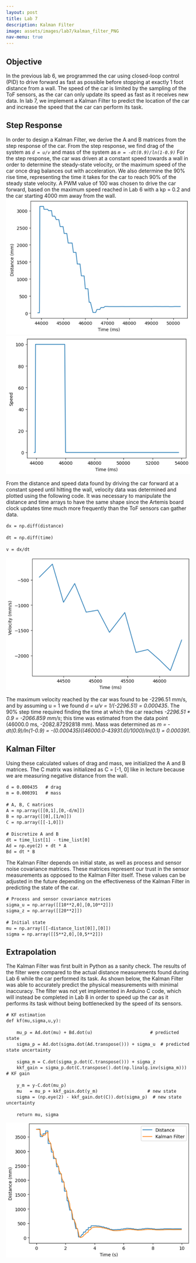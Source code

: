 ```yaml
---
layout: post
title: Lab 7
description: Kalman Filter
image: assets/images/lab7/kalman_filter_PNG
nav-menu: true
---
```

<section id="content">

<h2>Objective</h2>
In the previous lab 6, we programmed the car using closed-loop control (PID) to drive forward as fast as possible before stopping at exactly 1 foot distance from a wall. The speed of the car is limited by the sampling of the ToF sensors, as the car can only update its speed as fast as it receives new data. In lab 7, we implement a Kalman Filter to predict the location of the car and increase the speed that the car can perform its task.

<h2>Step Response</h2>
In order to design a Kalman Filter, we derive the A and B matrices from the step response of the car. From the step response, we find drag of the system as
<code><i>d = u/v</i></code>
and mass of the system as
<code><i>m = -dt(0.9)/ln(1-0.9)</i></code>
For the step response, the car was driven at a constant speed towards a wall in order to determine the steady-state velocity, or the maximum speed of the car once drag balances out with acceleration. We also determine the 90% rise time, representing the time it takes for the car to reach 90% of the steady state velocity. A PWM value of 100 was chosen to drive the car forward, based on the maximum speed reached in Lab 6 with a kp = 0.2 and the car starting 4000 mm away from the wall.

<img src="assets/images/lab7/distance_graph.PNG" alt="Distance Step Response">
<img src="assets/images/lab7/speed_graph.PNG" alt="Speed Step Response">

From the distance and speed data found by driving the car forward at a constant speed until hitting the wall, velocity data was determined and plotted using the following code. It was necessary to manipulate the distance and time arrays to have the same shape since the Artemis board clock updates time much more frequently than the ToF sensors can gather data.

<pre><code>dx = np.diff(distance)

dt = np.diff(time)

v = dx/dt
</code></pre>
<img src="assets/images/lab7/velocity_graph.PNG" alt="Velocity Step Response">

The maximum velocity reached by the car was found to be -2296.51 mm/s, and by assuming u = 1 we found <i>d = u/v = 1/(-2296.51) = 0.000435</i>. The 90% step time required finding the time at which the car reaches <i>-2296.51 * 0.9 = -2066.859 mm/s</i>; this time was estimated from the data point (46000.0 ms, -2082.87292818 mm). Mass was determined as <i>m = -dt(0.9)/ln(1-0.9) = -(0.000435)((46000.0-43931.0)/1000)/ln(0.1) = 0.000391</i>.

<h2>Kalman Filter</h2>
Using these calculated values of drag and mass, we initialized the A and B matrices. The C matrix was initialized as C = [-1, 0] like in lecture because we are measuring negative distance from the wall.

<pre><code>d = 0.000435   # drag
m = 0.000391   # mass

# A, B, C matrices
A = np.array([[0,1],[0,-d/m]])
B = np.array([[0],[1/m]])
C = np.array([[-1,0]])

# Discretize A and B
dt = time_list[1] - time_list[0]
Ad = np.eye(2) + dt * A
Bd = dt * B
</code></pre>

The Kalman Filter depends on initial state, as well as process and sensor noise covariance matrices. These matrices represent our trust in the sensor measurements as opposed to the Kalman Filter itself. These values can be adjusted in the future depending on the effectiveness of the Kalman Filter in predicting the state of the car.

<pre><code># Process and sensor covariance matrices
sigma_u = np.array([[10**2,0],[0,10**2]])
sigma_z = np.array([[20**2]])

# Initial state
mu = np.array([[-distance_list[0]],[0]])
sigma = np.array([[5**2,0],[0,5**2]])
</code></pre>

<h2>Extrapolation</h2>
The Kalman Filter was first built in Python as a sanity check. The results of the filter were compared to the actual distance measurements found during Lab 6 while the car performed its task. As shown below, the Kalman Filter was able to accurately predict the physical measurements with minimal inaccuracy. The filter was not yet implemented in Arduino C code, which will instead be completed in Lab 8 in order to speed up the car as it performs its task without being bottlenecked by the speed of its sensors.

<pre><code># KF estimation
def kf(mu,sigma,u,y):
    
    mu_p = Ad.dot(mu) + Bd.dot(u)                      # predicted state
    sigma_p = Ad.dot(sigma.dot(Ad.transpose())) + sigma_u  # predicted state uncertainty
    
    sigma_m = C.dot(sigma_p.dot(C.transpose())) + sigma_z
    kkf_gain = sigma_p.dot(C.transpose().dot(np.linalg.inv(sigma_m)))  # KF gain
    
    y_m = y-C.dot(mu_p)
    mu   = mu_p + kkf_gain.dot(y_m)                   # new state 
    sigma = (np.eye(2) - kkf_gain.dot(C)).dot(sigma_p)  # new state uncertainty

    return mu, sigma
</code></pre>

<img src="assets/images/lab7/kalman.PNG" alt="Kalman Filter Extrapolation">